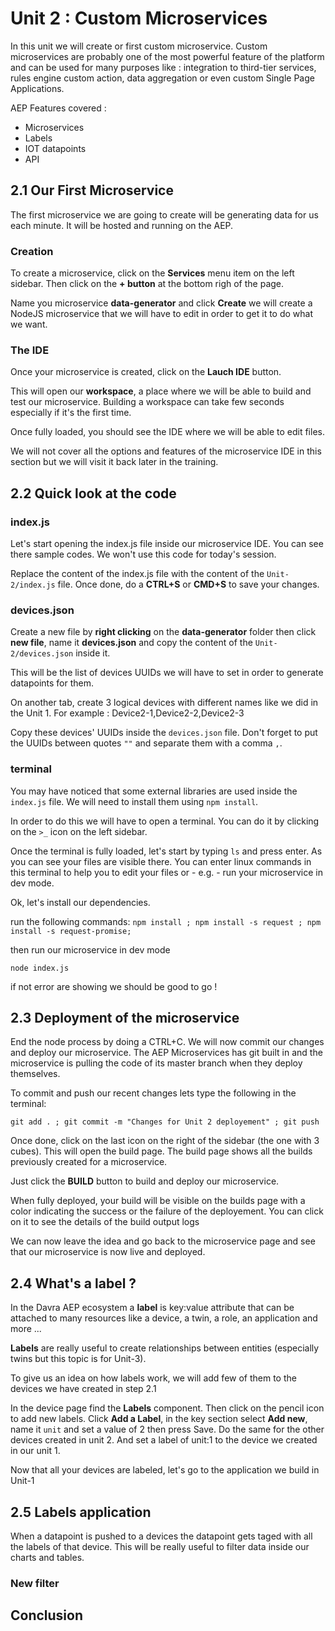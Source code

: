 # Unit 2 : Custom Microservices

In this unit we will create or first custom microservice. Custom microservices are probably one of the most powerful feature of the platform and can be used for many purposes like : integration to third-tier services, rules engine custom action, data aggregation or even custom Single Page Applications.  

AEP Features covered : 
* Microservices
* Labels
* IOT datapoints
* API

## 2.1 Our First Microservice 

The first microservice we are going to create will be generating data for us each minute. It will be hosted and running on the AEP. 

### Creation

To create a microservice, click on the **Services** menu item on the left sidebar. Then click on the **+ button** at the bottom righ of the page.

Name you microservice **data-generator** and click **Create** we will create a NodeJS microservice that we will have to edit in order to get it to do what we want.

### The IDE 

Once your microservice is created, click on the **Lauch IDE** button.

This will open our **workspace**, a place where we will be able to build and test our microservice. Building a workspace can take few seconds especially if it's the first time. 

Once fully loaded, you should see the IDE where we will be able to edit files.

We will not cover all the options and features of the microservice IDE in this section but we will visit it back later in the training.


## 2.2 Quick look at the code

### index.js 

Let's start opening the index.js file inside our microservice IDE. You can see there sample codes. We won't use this code for today's session. 

Replace the content of the index.js file with the content of the `Unit-2/index.js` file. Once done, do a **CTRL+S** or **CMD+S** to save your changes.

### devices.json

Create a new file by **right clicking** on the **data-generator** folder then click **new file**, name it **devices.json** and copy the content of the `Unit-2/devices.json` inside it.

This will be the list of devices UUIDs we will have to set in order to generate datapoints for them.

On another tab, create 3 logical devices with different names like we did in the Unit 1.
For example : Device2-1,Device2-2,Device2-3

Copy these devices' UUIDs inside the `devices.json` file. Don't forget to put the UUIDs between quotes `""` and separate them with a comma `,`.

### terminal 

You may have noticed that some external libraries are used inside the `index.js` file. We will need to install them using `npm install`. 

In order to do this we will have to open a terminal. You can do it by clicking on the `>_` icon on the left sidebar.

Once the terminal is fully loaded, let's start by typing `ls` and press enter.
As you can see your files are visible there. You can enter linux commands in this terminal to help you to edit your files or - e.g. - run your microservice in dev mode.

Ok, let's install our dependencies. 

run the following commands:
`npm install ; npm install -s request ; npm install -s request-promise;`

then run our microservice in dev mode 

`node index.js`

if not error are showing we should be good to go ! 

## 2.3 Deployment of the microservice 

End the node process by doing a CTRL+C. We will now commit our changes and deploy our microservice. The AEP Microservices has git built in and the microservice is pulling the code of its master branch when they deploy themselves.

To commit and push our recent changes lets type the following in the terminal: 

`git add . ; git commit -m "Changes for Unit 2 deployement" ; git push`

Once done, click on the last icon on the right of the sidebar (the one with 3 cubes). This will open the build page. The build page shows all the builds previously created for a microservice.

Just click the **BUILD** button to build and deploy our microservice. 

When fully deployed, your build will be visible on the builds page with a color indicating the success or the failure of the deployement. You can click on it to see the details of the build output logs

We can now leave the idea and go back to the microservice page and see that our microservice is now live and deployed.




## 2.4 What's a label ? 

In the Davra AEP ecosystem a **label** is key:value attribute that can be attached to many resources like a device, a twin, a role, an application and more ...

**Labels** are really useful to create relationships between entities (especially twins but this topic is for Unit-3). 

To give us an idea on how labels work, we will add few of them to the devices we have created in step 2.1 

In the device page find the **Labels** component. Then click on the pencil icon to add new labels. Click **Add a Label**, in the key section select **Add new**, name it `unit` and set a value of 2 then press Save. Do the same for the other devices created in unit 2. And set a label of unit:1 to the device we created in our unit 1. 

Now that all your devices are labeled, let's go to the application we build in Unit-1 


## 2.5 Labels application 

When a datapoint is pushed to a devices the datapoint gets taged with all the labels of that device. This will be really useful to filter data inside our charts and tables.

### New filter 




## Conclusion


